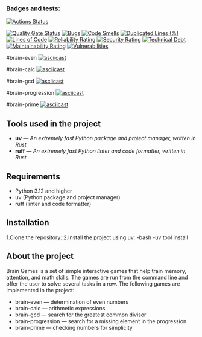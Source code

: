 ### Badges and tests:
[![Actions Status](https://github.com/YanaTryastsyna/python-project-49/actions/workflows/hexlet-check.yml/badge.svg)](https://github.com/YanaTryastsyna/python-project-49/actions)

[![Quality Gate Status](https://sonarcloud.io/api/project_badges/measure?project=YanaTryastsyna_python-project-49&metric=alert_status)](https://sonarcloud.io/summary/new_code?id=YanaTryastsyna_python-project-49)
[![Bugs](https://sonarcloud.io/api/project_badges/measure?project=YanaTryastsyna_python-project-49&metric=bugs)](https://sonarcloud.io/summary/new_code?id=YanaTryastsyna_python-project-49)
[![Code Smells](https://sonarcloud.io/api/project_badges/measure?project=YanaTryastsyna_python-project-49&metric=code_smells)](https://sonarcloud.io/summary/new_code?id=YanaTryastsyna_python-project-49)
[![Duplicated Lines (%)](https://sonarcloud.io/api/project_badges/measure?project=YanaTryastsyna_python-project-49&metric=duplicated_lines_density)](https://sonarcloud.io/summary/new_code?id=YanaTryastsyna_python-project-49)
[![Lines of Code](https://sonarcloud.io/api/project_badges/measure?project=YanaTryastsyna_python-project-49&metric=ncloc)](https://sonarcloud.io/summary/new_code?id=YanaTryastsyna_python-project-49)
[![Reliability Rating](https://sonarcloud.io/api/project_badges/measure?project=YanaTryastsyna_python-project-49&metric=reliability_rating)](https://sonarcloud.io/summary/new_code?id=YanaTryastsyna_python-project-49)
[![Security Rating](https://sonarcloud.io/api/project_badges/measure?project=YanaTryastsyna_python-project-49&metric=security_rating)](https://sonarcloud.io/summary/new_code?id=YanaTryastsyna_python-project-49)
[![Technical Debt](https://sonarcloud.io/api/project_badges/measure?project=YanaTryastsyna_python-project-49&metric=sqale_index)](https://sonarcloud.io/summary/new_code?id=YanaTryastsyna_python-project-49)
[![Maintainability Rating](https://sonarcloud.io/api/project_badges/measure?project=YanaTryastsyna_python-project-49&metric=sqale_rating)](https://sonarcloud.io/summary/new_code?id=YanaTryastsyna_python-project-49)
[![Vulnerabilities](https://sonarcloud.io/api/project_badges/measure?project=YanaTryastsyna_python-project-49&metric=vulnerabilities)](https://sonarcloud.io/summary/new_code?id=YanaTryastsyna_python-project-49)



#brain-even
[![asciicast](https://asciinema.org/a/YkgO6dWhTXZZYDAIQWOhilF1E.svg)](https://asciinema.org/a/YkgO6dWhTXZZYDAIQWOhilF1E)

#brain-calc
[![asciicast](https://asciinema.org/a/ifKP1YPmv0YUEYk5ELN0SD2ZV.svg)](https://asciinema.org/a/ifKP1YPmv0YUEYk5ELN0SD2ZV)

#brain-gcd
[![asciicast](https://asciinema.org/a/nbLHgWBM1S4ORCyWgHbgdqr3a.svg)](https://asciinema.org/a/nbLHgWBM1S4ORCyWgHbgdqr3a)

#brain-progression
[![asciicast](https://asciinema.org/a/vaNPWorJSVIGEU7RCk9xpc258.svg)](https://asciinema.org/a/vaNPWorJSVIGEU7RCk9xpc258)

#brain-prime
[![asciicast](https://asciinema.org/a/sSdQRqAuujr4AynD7O0XlcqZK.svg)](https://asciinema.org/a/sSdQRqAuujr4AynD7O0XlcqZK)

## Tools used in the project

- **uv** — *An extremely fast Python package and project manager, written in Rust*
- **ruff** — *An extremely fast Python linter and code formatter, written in Rust*

## Requirements

- Python 3.12 and higher
- uv (Python package and project manager)
- ruff (linter and code formatter)
## Installation

1.Clone the repository:
2.Install the project using uv:
-bash
-uv tool install

## About the project

Brain Games is a set of simple interactive games that help train memory, attention, and math skills. 
The games are run from the command line and offer the user to solve several tasks in a row. 
The following games are implemented in the project:
- brain-even — determination of even numbers
- brain-calc — arithmetic expressions
- brain-gcd — search for the greatest common divisor
- brain-progression — search for a missing element in the progression
- brain-prime — checking numbers for simplicity


